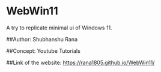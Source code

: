 # WebWin11
A try to replicate minimal ui of Windows 11.


##Author: Shubhanshu Rana 

##Concept: Youtube Tutorials

##Link of the website: https://rana1805.github.io/WebWin11/
